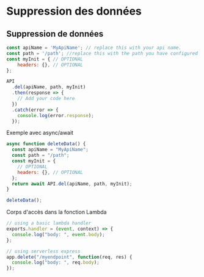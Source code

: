 # Suppression des données

## Suppression de données

```Javascript
const apiName = 'MyApiName'; // replace this with your api name.
const path = '/path'; //replace this with the path you have configured on your API
const myInit = { // OPTIONAL
    headers: {}, // OPTIONAL
};

API
  .del(apiName, path, myInit)
  .then(response => {
    // Add your code here
  })
  .catch(error => {
    console.log(error.response);
  });
```

Exemple avec async/await

```javascript
async function deleteData() {
  const apiName = "MyApiName";
  const path = "/path";
  const myInit = {
    // OPTIONAL
    headers: {}, // OPTIONAL
  };
  return await API.del(apiName, path, myInit);
}

deleteData();
```

Corps d'accès dans la fonction Lambda

```javascript
// using a basic lambda handler
exports.handler = (event, context) => {
  console.log("body: ", event.body);
};

// using serverless express
app.delete("/myendpoint", function(req, res) {
  console.log("body: ", req.body);
});
```
